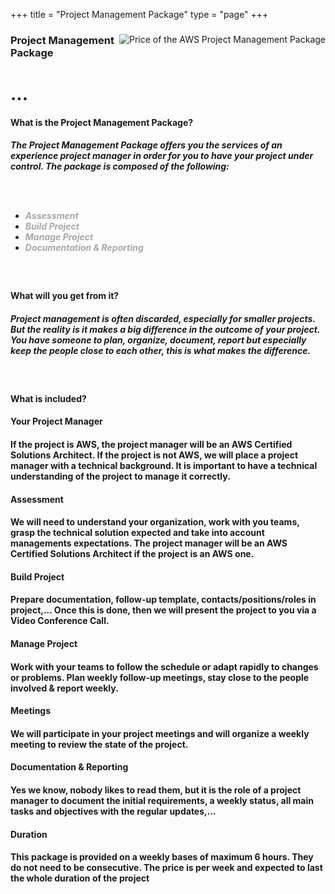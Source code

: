 +++
title = "Project Management Package"
type = "page"
+++

<a class="anchor" id="top" name="projectmanagement"></a>

<div class="row">

<div class="whole-table02">

<div><img class="packimg02" style="float: right" src="/img/packs/price-projectmanagement.png" alt="Price of the AWS Project Management Package"></div>

<h3>Project Management Package</h3>

<h1 class="h1-05">...</h1>

<h4 class="font04">
What is the Project Management Package?
</h4>

<h5 class="font03">
The Project Management Package offers you the services of an experience project manager in order for you to have your project under control.  The package is composed of the following:

<br /><br />

<ul class="ul-02">
    <li><span style="color:#a8a8a8">Assessment</li>
    <li><span style="color:#a8a8a8">Build Project</li>
    <li><span style="color:#a8a8a8">Manage Project</li>
    <li><span style="color:#a8a8a8">Documentation & Reporting</li>
</ul>

</h5>

<div class="br-01">
<br />
</div>


<h4 class="font04">
What will you get from it?
</h4>

<h5 class="font03">
Project management is often discarded, especially for smaller projects.  But the reality is it makes a big difference in the outcome of your project.  You have someone to plan, organize, document, report but especially keep the people close to each other, this is what makes the difference.
</h5>

<div class="br-01">
<br />
</div>

<h4 class="font04">
What is included?
</h4>

<div class="row">
  <div class="col-md-4">
<h4 class="font09">
Your Project Manager
</h4>
<h4 class="font03">
If the project is AWS, the project manager will be an AWS Certified Solutions Architect.  If the project is not AWS, we will place a project manager with a technical background.  It is important to have a technical understanding of the project to manage it correctly.
</h4>
</div>
  <div class="col-md-4">
<h4 class="font09">Assessment</h4>
<h4 class="font03">We will need to understand your organization, work with you teams, grasp the technical solution expected and take into account managements expectations.  The project manager will be an AWS Certified Solutions Architect if the project is an AWS one.</h4>
</div>

<div class="col-md-4">
<h4 class="font09">Build Project</h4>
<h4 class="font03">Prepare documentation, follow-up template, contacts/positions/roles in project,...  Once this is done, then we will present the project to you via a Video Conference Call.</h4> 
</div>
</div>

<div class="row">
  <div class="col-md-4">
<h4 class="font09">Manage Project</h4>
<h4 class="font03">Work with your teams to follow the schedule or adapt rapidly to changes or problems.  Plan weekly follow-up meetings, stay close to the people involved & report weekly.</h4>
</div>
  <div class="col-md-4">
<h4 class="font09">Meetings</h4>
<h4 class="font03">We will participate in your project meetings and will organize a weekly meeting to review the state of the project.</h4>
</div>
  <div class="col-md-4">
<h4 class="font09">Documentation & Reporting</h4>
<h4 class="font03">Yes we know, nobody likes to read them, but it is the role of a project manager to document the initial requirements, a weekly status, all main tasks and objectives with the regular updates,...</h4>
</div>
</div>

<div class="row">
  <div class="col-md-4">
<h4 class="font09">Duration</h4>
<h4 class="font03">This package is provided on a weekly bases of maximum 6 hours.  They do not need to be consecutive.  The price is per week and expected to last the whole duration of the project</h4>
</div>
	  <div class="col-md-4">
<h4 class="font09"></h4>
<h4 class="font03"></h4>
</div>
  <div class="col-md-4">
<h4 class="font09"></h4>
<h4 class="font03"></h4>
</div>
</div>
</div>
</div>



<br /><br />



